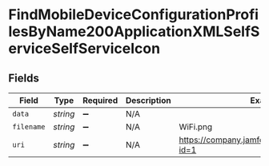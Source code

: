 # FindMobileDeviceConfigurationProfilesByName200ApplicationXMLSelfServiceSelfServiceIcon


## Fields

| Field                                            | Type                                             | Required                                         | Description                                      | Example                                          |
| ------------------------------------------------ | ------------------------------------------------ | ------------------------------------------------ | ------------------------------------------------ | ------------------------------------------------ |
| `data`                                           | *string*                                         | :heavy_minus_sign:                               | N/A                                              |                                                  |
| `filename`                                       | *string*                                         | :heavy_minus_sign:                               | N/A                                              | WiFi.png                                         |
| `uri`                                            | *string*                                         | :heavy_minus_sign:                               | N/A                                              | https://company.jamfcloud.com/iconservelet/?id=1 |